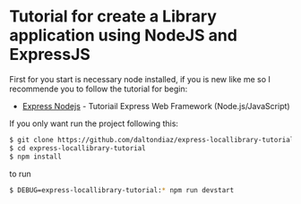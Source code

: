 # Tutorial for create a Library application using NodeJS and ExpressJS

First for you start is necessary node installed, if you is new like me so I recommende you to follow the tutorial for begin:

* [Express Nodejs] - Tutoriail Express Web Framework (Node.js/JavaScript)

If you only want run the project following this:

```sh
$ git clone https://github.com/daltondiaz/express-locallibrary-tutorial
$ cd express-locallibrary-tutorial
$ npm install
```
to run
```sh
$ DEBUG=express-locallibrary-tutorial:* npm run devstart
```

[Express Nodejs]: <https://developer.mozilla.org/en-US/docs/Learn/Server-side/Express_Nodejs>
